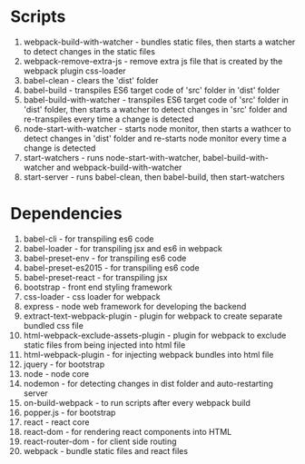 # Scripts
1. webpack-build-with-watcher - bundles static files, then starts a watcher to detect changes in the static files
1. webpack-remove-extra-js - remove extra js file that is created by the webpack plugin css-loader
1. babel-clean - clears the 'dist' folder
1. babel-build - transpiles ES6 target code of 'src' folder in 'dist' folder
1. babel-build-with-watcher - transpiles ES6 target code of 'src' folder in 'dist' folder, then starts a watcher to detect changes in 'src' folder and re-transpiles every time a change is detected
1. node-start-with-watcher - starts node monitor, then starts a wathcer to detect changes in 'dist' folder and re-starts node monitor every time a change is detected
1. start-watchers - runs node-start-with-watcher, babel-build-with-watcher and webpack-build-with-watcher
1. start-server - runs babel-clean, then babel-build, then start-watchers
# Dependencies
1. babel-cli - for transpiling es6 code
1. babel-loader - for transpiling jsx and es6 in webpack
1. babel-preset-env - for transpiling es6 code
1. babel-preset-es2015 - for transpiling es6 code
1. babel-preset-react - for transpiling jsx
1. bootstrap - front end styling framework
1. css-loader - css loader for webpack
1. express - node web framework for developing the backend
1. extract-text-webpack-plugin - plugin for webpack to create separate bundled css file
1. html-webpack-exclude-assets-plugin - plugin for webpack to exclude static files from being injected into html file
1. html-webpack-plugin - for injecting webpack bundles into html file
1. jquery - for bootstrap
1. node - node core
1. nodemon - for detecting changes in dist folder and auto-restarting server
1. on-build-webpack - to run scripts after every webpack build
1. popper.js - for bootstrap
1. react - react core
1. react-dom - for rendering react components into HTML
1. react-router-dom - for client side routing
1. webpack - bundle static files and react files